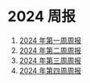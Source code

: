 # 2024 周报

1. [2024 年第一周周报](/weekly/2024/2024-week01.html)
2. [2024 年第二周周报](/weekly/2024/2024-week02.html)
3. [2024 年第三周周报](/weekly/2024/2024-week03.html)
4. [2024 年第四周周报](/weekly/2024/2024-week04.html)
